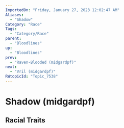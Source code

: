 ```yaml
---
ImportedOn: "Friday, January 27, 2023 12:02:47 AM"
Aliases:
  - "Shadow"
Category: "Race"
Tags:
  - "Category/Race"
parent:
  - "Bloodlines"
up:
  - "Bloodlines"
prev:
  - "Raven-Blooded (midgardpf)"
next:
  - "Vril (midgardpf)"
RWtopicId: "Topic_7538"
---
```

# Shadow (midgardpf)
## Racial Traits
